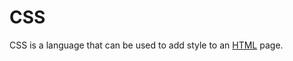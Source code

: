 # CSS
CSS is a language that can be used to add style to an [HTML](/wiki/HTML) page.































































































































        































        















        







        